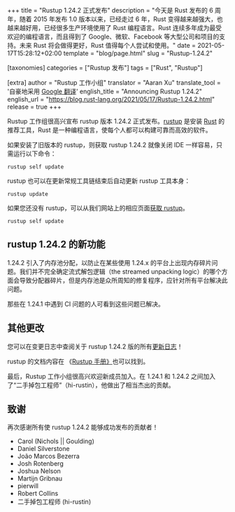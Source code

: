 +++
title = "Rustup 1.24.2 正式发布"
description = "今天是 Rust 发布的 6 周年，随着 2015 年发布 1.0 版本以来，已经走过 6 年，Rust 变得越来越强大，也越来越好用，已经很多生产环境使用了 Rust 编程语言。Rust 连续多年成为最受欢迎的编程语言，而且得到了 Google、微软、Facebook 等大型公司和项目的支持。未来 Rust 将会做得更好，Rust 值得每个人尝试和使用。"
date = 2021-05-17T15:28:12+02:00
template = "blog/page.html"
slug = "Rustup-1.24.2"

[taxonomies]
categories = ["Rustup 发布"]
tags = ["Rust", "Rustup"]

[extra]
author = "Rustup 工作小组"
translator = "Aaran Xu"
translate_tool = '自豪地采用 <a href="https://translate.google.cn">Google 翻译</a>'
english_title = "Announcing Rustup 1.24.2"
english_url = "https://blog.rust-lang.org/2021/05/17/Rustup-1.24.2.html"
release = true
+++

Rustup 工作组很高兴宣布 rustup 版本 1.24.2 正式发布。[rustup][install] 是安装 [Rust][rust] 的推荐工具，Rust 是一种编程语言，使每个人都可以构建可靠而高效的软件。

如果安装了旧版本的 rustup，则获取 rustup 1.24.2 就像关闭 IDE 一样容易，只需运行以下命令：

```
rustup self update
```

rustup 也可以在更新常规工具链结束后自动更新 rustup 工具本身：

```
rustup update
```

如果您还没有 rustup，可以从我们网站上的相应页面[获取 rustup][install]。

```
rustup self update
```

[rust]: https://www.rust-lang.org
[install]: https://rustup.rs

## rustup 1.24.2 的新功能

1.24.2 引入了内存池分配，以防止在某些使用 1.24.x 的平台上出现内存碎片问题。我们并不完全确定流式解包逻辑（the streamed
unpacking logic）的哪个方面会导致分配器碎片，但是内存池是众所周知的修复程序，应针对所有平台解决此问题。

那些在 1.24.1 中遇到 CI 问题的人可看到这些问题已解决。

## 其他更改

您可以在变更日志中查阅关于 rustup 1.24.2 版的所有[更新日志][changelog]！

rustup 的文档内容在 《[Rustup 手册》][book]也可以找到。

[changelog]: https://github.com/rust-lang/rustup/blob/stable/CHANGELOG.md
[book]: https://rust-lang.github.io/rustup/

最后，Rustup 工作小组很高兴欢迎新成员加入。在 1.24.1 和 1.24.2 之间加入了“二手掉包工程师”（hi-rustin），他做出了相当杰出的贡献。

## 致谢

再次感谢所有使 rustup 1.24.2 能够成功发布的贡献者！

- Carol (Nichols || Goulding)
- Daniel Silverstone
- João Marcos Bezerra
- Josh Rotenberg
- Joshua Nelson
- Martijn Gribnau
- pierwill
- Robert Collins
- 二手掉包工程师 (hi-rustin)

